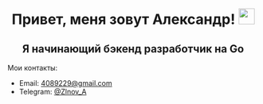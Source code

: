 ## <h1 align="center">Привет, меня зовут Александр! <img src="https://github.com/blackcater/blackcater/raw/main/images/Hi.gif" height="32"/></h1> </a> 
<h2 align="center">Я начинающий бэкенд разработчик на Go </h2>

Мои контакты:
<ul>
    <li>Email: <a href="mailto:4089229@gmail.com">4089229@gmail.com</a></li>
    <li>Telegram: <a href="https://t.me/@Zlnov_A">@Zlnov_A</a></li>
</ul>

<!--
**AlexandrZlnov/AlexandrZlnov** is a ✨ _special_ ✨ repository because its `README.md` (this file) appears on your GitHub profile.

Here are some ideas to get you started:

- 🔭 I’m currently working on ...
- 🌱 I’m currently learning ...
- 👯 I’m looking to collaborate on ...
- 🤔 I’m looking for help with ...
- 💬 Ask me about ...
- 📫 How to reach me: ...
- 😄 Pronouns: ...
- ⚡ Fun fact: ...
-->
